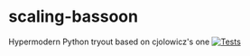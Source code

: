 # scaling-bassoon
Hypermodern Python tryout based on cjolowicz's one
[![Tests](https://github.com/inkoit/scaling-bassoon/workflows/Tests/badge.svg)](https://github.com/inkoit/scaling-bassoon/actions?workflow=Tests)
